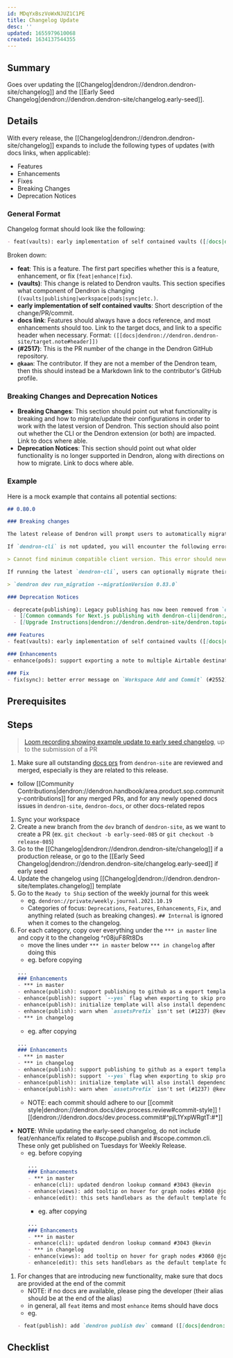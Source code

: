 ```yaml
---
id: MDqYxBszVoWxNJUZ1C1PE
title: Changelog Update
desc: ''
updated: 1655979610068
created: 1634137544355
---
```



## Summary
<!-- What is this SOP about -->
Goes over updating the [[Changelog|dendron://dendron.dendron-site/changelog]] and the [[Early Seed Changelog|dendron://dendron.dendron-site/changelog.early-seed]].

## Details

With every release, the [[Changelog|dendron://dendron.dendron-site/changelog]] expands to include the following types of updates (with docs links, when applicable):

- Features
- Enhancements
- Fixes
- Breaking Changes
- Deprecation Notices

### General Format

Changelog format should look like the following:

```markdown
- feat(vaults): early implementation of self contained vaults ([[docs|dendron://dendron.dendron-site/dendron.topic.vaults.self-contained]]) (#2517) @kaan
```

Broken down:

- **feat**: This is a feature. The first part specifies whether this is a feature, enhancement, or fix (`feat|enhance|fix`).
- **(vaults)**: This change is related to Dendron vaults. This section specifies what component of Dendron is changing (`(vaults|publishing|workspace|pods|sync|etc.)`. 
- **early implementation of self contained vaults**: Short description of the change/PR/commit.
- **docs link**: Features should always have a docs reference, and most enhancements should too. Link to the target docs, and link to a specific header when necessary. Format: `([[docs|dendron://dendron.dendron-site/target.note#header]])`
- **(#2517)**: This is the PR number of the change in the Dendron GitHub repository.
- **`@kaan`**: The contributor. If they are not a member of the Dendron team, then this should instead be a Markdown link to the contributor's GitHub profile.

### Breaking Changes and Deprecation Notices

- **Breaking Changes**: This section should point out what functionality is breaking and how to migrate/update their configurations in order to work with the latest version of Dendron. This section should also point out whether the CLI or the Dendron extension (or both) are impacted. Link to docs where able.
- **Deprecation Notices**: This section should point out what older functionality is no longer supported in Dendron, along with directions on how to migrate. Link to docs where able.

### Example

Here is a mock example that contains all potential sections:

```markdown
## 0.80.0

### Breaking changes

The latest release of Dendron will prompt users to automatically migrate their `dendron.yml` configurations to use the latest publishing configuration. Updated workspace configurations (`version: 5`) won't work with older versions of `dendron-cli`.

If `dendron-cli` is not updated, you will encounter the following error message:

> Cannot find minimum compatible client version. This error should never occur! Please report a bug if you have encountered this.

If running the latest `dendron-cli`, users can optionally migrate their configurations directly from `dendron-cli`:

> `dendron dev run_migration --migrationVersion 0.83.0`

### Deprecation Notices

- deprecate(publishing): Legacy publishing has now been removed from `dendron-cli`. Dendron users that haven't yet migrated from `dendron buildSite` commands must migrate to using the `dendron publish` commands.
  - [[Common commands for Next.js publishing with dendron-cli|dendron://dendron.dendron-site/dendron.topic.publish.cook.common]]
  - [[Upgrade Instructions|dendron://dendron.dendron-site/dendron.topic.publish.migration]]

### Features
- feat(vaults): early implementation of self contained vaults ([[docs|dendron://dendron.dendron-site/dendron.topic.vaults.self-contained]]) (#2517) @kaan

### Enhancements
- enhance(pods): support exporting a note to multiple Airtable destinations ([[docs|dendron://dendron.dendron-site/dendron.topic.pod-v2.ref.builtin.airtable.export]]) (#2582) @Joshi

### Fix
- fix(sync): better error message on `Workspace Add and Commit` (#2552) @joshi
```

## Prerequisites
<!-- Optional, anything that needs to be done ahead of time-->

## Steps

> [Loom recording showing example update to early seed changelog](https://www.loom.com/share/60f9c2918c32433c8f3afb237144b870), up to the submission of a PR

1. Make sure all outstanding [docs prs](https://github.com/dendronhq/dendron-site/pulls) from `dendron-site` are reviewed and merged, especially is they are related to this release.
  - follow [[Community Contributions|dendron://dendron.handbook/area.product.sop.community-contributions]] for any merged PRs, and for any newly opened docs issues in `dendron-site`, `dendron-docs`, or other docs-related repos
1. Sync your workspace
1. Create a new branch from the `dev` branch of `dendron-site`, as we want to create a PR (ex. `git checkout -b early-seed-085` or `git checkout -b release-085`)
1. Go to the [[Changelog|dendron://dendron.dendron-site/changelog]] if a production release, or go to the [[Early Seed Changelog|dendron://dendron.dendron-site/changelog.early-seed]] if early seed
1. Update the changelog using [[Changelog|dendron://dendron.dendron-site/templates.changelog]] template
1. Go to the `Ready to Ship` section of the weekly journal for this week
    - eg. `dendron://private/weekly.journal.2021.10.19`
    - Categories of focus: `Deprecations`, `Features`, `Enhancements`, `Fix`, and anything related (such as breaking changes). `## Internal` is ignored when it comes to the changelog.
1. For each category, copy over everything under the `*** in master` line and copy it to the changelog ^r08juF8Rt8Ds
    - move the lines under `*** in master` below `*** in changelog` after doing this
    - eg. before copying
    ```md
    ...
    ### Enhancements
    - *** in master
    - enhance(publish): support publishing to github as a export template (#1234) @kevin
    - enhance(publish): support `--yes` flag when exporting to skip prompts (#1235) @kevin
    - enhance(publish): initialize template will also install dependencies (#1236) @kevin
    - enhance(publish): warn when `assetsPrefix` isn't set (#1237) @kevin
    - *** in changelog
    ```
    - eg. after copying
    ```md
    ...
    ### Enhancements
    - *** in master
    - *** in changelog
    - enhance(publish): support publishing to github as a export template (#1234) @kevin
    - enhance(publish): support `--yes` flag when exporting to skip prompts (#1235) @kevin
    - enhance(publish): initialize template will also install dependencies (#1236) @kevin
    - enhance(publish): warn when `assetsPrefix` isn't set (#1237) @kevin
    ```
    - NOTE: each commit should adhere to our [[commit style|dendron://dendron.docs/dev.process.review#commit-style]] 
    ![[dendron://dendron.docs/dev.process.commit#^pjL1YxpWRgtT:#*]]
  
- **NOTE**: While updating the early-seed changelog, do not include feat/enhance/fix related to #scope.publish and #scope.common.cli. These only get published on Tuesdays for Weekly Release. 
  - eg. before copying
    ```md
    ... 
    ### Enhancements
    - *** in master
    - enhance(cli): updated dendron lookup command #3043 @kevin 
    - enhance(views): add tooltip on hover for graph nodes #3060 @joshi 
    - enhance(edit): this sets handlebars as the default template format #3070 @kevin
    ```
    - eg. after copying
    ```md
    ...
    ### Enhancements
    - *** in master
    - enhance(cli): updated dendron lookup command #3043 @kevin
    - *** in changelog
    - enhance(views): add tooltip on hover for graph nodes #3060 @joshi
    - enhance(edit): this sets handlebars as the default template format #3070 @kevin
    ```

1. For changes that are introducing new functionality, make sure that docs are provided at the end of the commit
    - NOTE: if no docs are available, please ping the developer (their alias should be at the end of the alias)
    - in general, all `feat` items and most `enhance` items should have docs
    - eg.
    ```md
    - feat(publish): add `dendron publish dev` command ([[docs|dendron://dendron.dendron-site/dendron.topic.publish.cli#dev]]) (#1238) @kevin
    ```

## Checklist
<!-- Should be used to do the task -->
